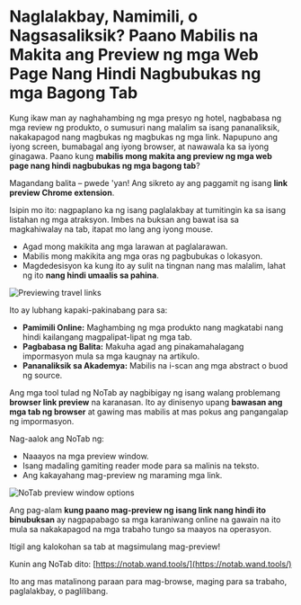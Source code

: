 
# Naglalakbay, Namimili, o Nagsasaliksik? Paano Mabilis na Makita ang Preview ng mga Web Page Nang Hindi Nagbubukas ng mga Bagong Tab

Kung ikaw man ay naghahambing ng mga presyo ng hotel, nagbabasa ng mga review ng produkto, o sumusuri nang malalim sa isang pananaliksik, nakakapagod nang magbukas ng magbukas ng mga link. Napupuno ang iyong screen, bumabagal ang iyong browser, at nawawala ka sa iyong ginagawa. Paano kung **mabilis mong makita ang preview ng mga web page nang hindi nagbubukas ng mga bagong tab**?

Magandang balita – pwede 'yan! Ang sikreto ay ang paggamit ng isang **link preview Chrome extension**.

Isipin mo ito: nagpaplano ka ng isang paglalakbay at tumitingin ka sa isang listahan ng mga atraksyon. Imbes na buksan ang bawat isa sa magkahiwalay na tab, itapat mo lang ang iyong mouse.
*   Agad mong makikita ang mga larawan at paglalarawan.
*   Mabilis mong makikita ang mga oras ng pagbubukas o lokasyon.
*   Magdedesisyon ka kung ito ay sulit na tingnan nang mas malalim, lahat ng ito **nang hindi umaalis sa pahina**.

![Previewing travel links](images/notab1.png)

Ito ay lubhang kapaki-pakinabang para sa:
*   **Pamimili Online:** Maghambing ng mga produkto nang magkatabi nang hindi kailangang magpalipat-lipat ng mga tab.
*   **Pagbabasa ng Balita:** Makuha agad ang pinakamahalagang impormasyon mula sa mga kaugnay na artikulo.
*   **Pananaliksik sa Akademya:** Mabilis na i-scan ang mga abstract o buod ng source.

Ang mga tool tulad ng NoTab ay nagbibigay ng isang walang problemang **browser link preview** na karanasan. Ito ay dinisenyo upang **bawasan ang mga tab ng browser** at gawing mas mabilis at mas pokus ang pangangalap ng impormasyon.

Nag-aalok ang NoTab ng:
*   Naaayos na mga preview window.
*   Isang madaling gamiting reader mode para sa malinis na teksto.
*   Ang kakayahang mag-preview ng maraming mga link.

![NoTab preview window options](images/notab2.png)

Ang pag-alam **kung paano mag-preview ng isang link nang hindi ito binubuksan** ay nagpapabago sa mga karaniwang online na gawain na ito mula sa nakakapagod na mga trabaho tungo sa maayos na operasyon.

Itigil ang kalokohan sa tab at magsimulang mag-preview!

Kunin ang NoTab dito: [https://notab.wand.tools/](https://notab.wand.tools/)

Ito ang mas matalinong paraan para mag-browse, maging para sa trabaho, paglalakbay, o paglilibang.

